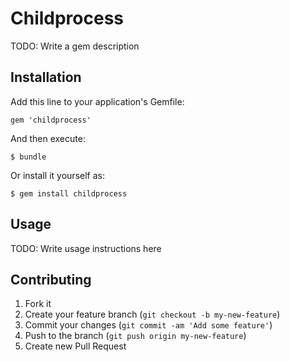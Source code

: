# Childprocess

TODO: Write a gem description

## Installation

Add this line to your application's Gemfile:

    gem 'childprocess'

And then execute:

    $ bundle

Or install it yourself as:

    $ gem install childprocess

## Usage

TODO: Write usage instructions here

## Contributing

1. Fork it
2. Create your feature branch (`git checkout -b my-new-feature`)
3. Commit your changes (`git commit -am 'Add some feature'`)
4. Push to the branch (`git push origin my-new-feature`)
5. Create new Pull Request
